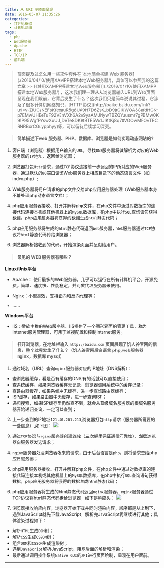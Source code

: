```yaml
---
title: 从 URI 到页面呈现
date: 2016-05-07 11:35:26
categories:
  - 计算机基础
  - 计算机网络
tags:
  - php
  - Web服务器
  - Apache
  - HTTP
  - TCP/IP
  - 前后端
---
```

<blockquote class = "blockquote-center">前面提及过怎么用一些软件套件在[本地简单搭建 Web 服务器](./2016/04/10/使用XAMPP搭建本地Web服务器/)，具体可以参照我的这篇文章 >> [《使用XAMPP搭建本地Web服务器》](./2016/04/10/使用XAMPP搭建本地Web服务器/) ，这次我们理一理从从浏览器输入URL到Web页面呈现在我们眼前，它背后发生了什么？这次我们只是简单说说其过程，它涉及了很多计算机网络知识，[HTTP 协议](http://baike.baidu.com/link?url=v-ZiUCzKEFsKfexauR5g8UA9H7D6ZsX_bD9jtGIUWOA3CafdHGK-p7EMwUHBeTuF92VEnVXh6A2o9yaAMJNywTBZQYuusmr7gPBMw0K91P95WgfPYswXuUJ_DeTe8DK9tBTE5WdUlKtKj8q78VOOwMROvTECRNRBxrCGuypphyy)等，可以留待后续学习深究。</blockquote>

<!--more-->

>#### **简单描述下web 服务器、PHP、数据库、浏览器是如何实现动态网站的?**

1. 客户端（浏览器）根据用户输入的`URL`，寻找`DNS`服务器将其解析为对应的Web服务器的`IP`地址，返回给浏览器；

2. 浏览器打包`Http`请求，通过`TCP`协议连接前一步返回的IP所对应的Web服务器，通过默认的`80`端口请求Web服务器上相应目录下的动态语言文件（如index.php）;

3. Web服务器将用户请求的php文件交给php应用服务器处理（Web服务器本身不能处理php动态语言文件）；

4. php应用服务器接收、打开并解释php文件，在php文件中通过对数据库的连接代码连接本机或其他机器上的`MySQL`数据库，在php中执行`SQL`查询语句获得数据，php应用服务器将获得的数据生成`html`静态代码；

5. php应用服务器将生成的`html`静态代码返回`Web`服务器，`Web`服务器通过`TCP`协议将`html`静态代码传给浏览器；

6. 浏览器解析接收到的代码，开始渲染页面并呈献给用户。

>#### **常见的 WEB 服务器有哪些？**

**Linux/Unix平台**
- Apache：
使用最多的Web服务器，几乎可以运行在所有计算机平台，开源免费。简单、速度快、性能稳定，并可做代理服务器来使用。

- Nginx：小型高效，支持正向和反向代理等；


- ……

**Windows平台**
- IIS：微软主推的Web服务器，IIS提供了一个图形界面的管理工具，称为Internet服务管理器，可用于监视配置和控制Internet服务。

>#### **打开浏览器，在地址栏输入 `http://baidu.com` 页面展现了饥人谷官网的信息，整个过程发生了什么？（饥人谷官网后台语言 php,web服务器 nginx，数据库 mysql）**

1. 通过域名（URL）查询`nginx`服务器对应的IP地址（DNS解析）：
 - 查浏览器缓存，看是否有缓存的DNS,有的话就可以直接使用；
 - 查系统缓存，如果浏览器缓存无记录，浏览器调用系统中的缓存记录；
 - 查路由器缓存，如果系统中无缓存，进一步查询路由器缓存；
 - ISP缓存，如果路由器中无缓存，进一步查询ISP；
 - 递归搜索，如果ISP缓存里仍然查不到，就会从顶级域名服务器的根域名服务器开始递归查询，一定可以查到；

2. 上一步查到的IP地址`121.40.201.213`,浏览器打包`http`请求（服务器所需要的一些信息）,如下图：
![](http://7xr868.com1.z0.glb.clouddn.com/task23/http%E8%AF%B7%E6%B1%82.png)

3. 通过`TCP`协议与`nginx`服务器创建连接（[三次握手](http://www.jellythink.com/archives/705)保证通信可靠性），然后浏览器向服务器发送请求；

4. `nginx`服务器处理浏览器发来的请求，由于后台语言是`php`，则将请求交给php应用服务器；

5. php应用服务器接收、打开并解释php文件，在php文件中通过对数据库的连接代码连接本机或其他机器上的`MySQL`数据库，在php中执行`SQL`查询语句获得数据，php应用服务器将获得的数据生成html静态代码；

6. php应用服务器将生成的html静态代码返回`nginx`服务器，`nginx`服务器通过TCP协议将html静态代码传给浏览器，如下是响应头：
![](http://7xr868.com1.z0.glb.clouddn.com/task23/http%E5%93%8D%E5%BA%94.png)

7. 浏览器接收响应内容，浏览器开始下载并同时渲染内容，顺序都是从上到下，遇到JavaScript就先下载JavaScript，解析完JavaScript再继续进行其他；具体渲染过程如下：
 - 解析`HTML`生成`DOM`树；
 - 解析`CSS`生成`CSSOM`树；
 - 组合`DOM`和`CSSOM`生成渲染树；
 - 遇到`JavaScript`解析JavaScript，阻塞后面的解析和渲染；
 - 最后通过调用操作系统`Native GUI`的`API`进行页面绘制，呈现在用户面前。

 ---
